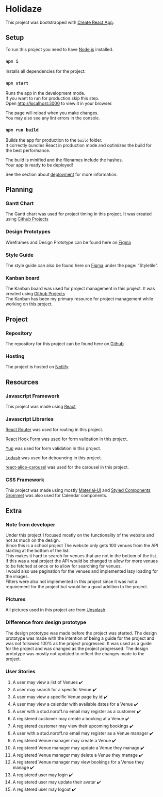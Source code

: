 # Holidaze

This project was bootstrapped with [Create React App](https://github.com/facebook/create-react-app).

## Setup

To run this project you need to have [Node.js](https://nodejs.org/en/) installed.


### `npm i`

Installs all dependencies for the project.


### `npm start`

Runs the app in the development mode.\
If you want to run for production skip this step.\
Open [http://localhost:3000](http://localhost:3000) to view it in your browser.

The page will reload when you make changes.\
You may also see any lint errors in the console.

### `npm run build`

Builds the app for production to the `build` folder.\
It correctly bundles React in production mode and optimizes the build for the best performance.

The build is minified and the filenames include the hashes.\
Your app is ready to be deployed!

See the section about [deployment](https://facebook.github.io/create-react-app/docs/deployment) for more information.

## Planning

### Gantt Chart

The Gantt chart was used for project timing in this project. It was created using [Github Projects](https://github.com/users/Thundeee/projects/4/views/2)

### Design Prototypes

Wireframes and Design Prototype can be found here on [Figma](https://www.figma.com/file/kalQPF9eeccoghl9QtIsm7/Holidaze?type=design&node-id=0%3A1&t=iRLhWPnLWfyYyy2Y-1)

### Style Guide

The style guide can also be found here on [Figma](https://www.figma.com/file/kalQPF9eeccoghl9QtIsm7/Holidaze?type=design&node-id=0%3A1&t=iRLhWPnLWfyYyy2Y-1) under the page: "Styletile".

### Kanban board

The Kanban board was used for project management in this project. It was created using [Github Projects](https://github.com/users/Thundeee/projects/4/views/1)\
The Kanban has been my primary resource for project management while working on this project.

## Project

### Repository

The repository for this project can be found here on [Github](https://github.com/Thundeee/exam2023)


### Hosting

The project is hosted on [Netlify](https://lustrous-dodol-648b21.netlify.app/)

## Resources

### Javascript Framework

This project was made using [React](https://reactjs.org/)

### Javascript Libraries

[React Router](https://reactrouter.com/) was used for routing in this project.

[React Hook Form](https://react-hook-form.com/) was used for form validation in this project.

[Yup](https://github.com/jquense/yup) was used for form validation in this project.

[Lodash](https://lodash.com/) was used for debouncing in this project.

[react-alice-carousel](https://github.com/maxmarinich/react-alice-carousel) was used for the carousel in this project.


### CSS Framework

This project was made using mostly [Material-UI](https://material-ui.com/) and [Styled Components](https://styled-components.com/)\
[Grommet](https://v2.grommet.io/) was also used for Calendar components.

## Extra

### Note from developer
Under this project I focused mostly on the functionality of the website and not as much on the design.\
Since this is a school project The website only gets 100 venues from the API starting at the bottom of the list.\
This makes it hard to search for venues that are not in the bottom of the list.\
If this was a real project the API would be changed to allow for more venues to be fetched at once or to allow for searching for venues.\
I would also use pagination for the venues and implemented lazy loading for the images.\
Filters were also not implemented in this project since it was not a requirement for the project but would be a good addition to the project.

### Pictures

All pictures used in this project are from [Unsplash](https://unsplash.com/)



### Difference from design prototype

The design prototype was made before the project was started. The design prototype was made with the intention of being a guide for the project and was not followed 100% as the project progressed. It was used as a guide for the project and was changed as the project progressed. The design prototype was mostly not updated to reflect the changes made to the project.

### User Stories
1. A user may view a list of Venues ✔️
2. A user may search for a specific Venue ✔️
3. A user may view a specific Venue page by id ✔️
4. A user may view a calendar with available dates for a Venue ✔️
5. A user with a stud.noroff.no email may register as a customer ✔️
6. A registered customer may create a booking at a Venue ✔️
7. A registered customer may view their upcoming bookings ✔️
8. A user with a stud.noroff.no email may register as a Venue manager ✔️
9. A registered Venue manager may create a Venue ✔️
10. A registered Venue manager may update a Venue they manage ✔️
11. A registered Venue manager may delete a Venue they manage ✔️
12. A registered Venue manager may view bookings for a Venue they manage ✔️
13. A registered user may login ✔️
14. A registered user may update their avatar ✔️
15. A registered user may logout ✔️